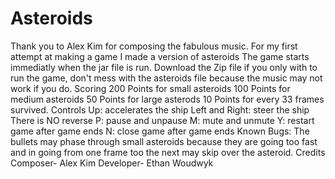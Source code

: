 # Asteroids
Thank you to Alex Kim for composing the fabulous music. 
For my first attempt at making a game I made a version of asteroids
The game starts immediatly when the jar file is run. 
Download the Zip file if you only with to run the game, don't mess with the asteroids file because the music may not work if you do.
Scoring
    200 Points for small asteroids
    100 Points for medium asteroids 
    50 Points for large asterods 
    10 Points for every 33 frames survived. 
Controls
    Up: accelerates the ship
    Left and Right: steer the ship 
    There is NO reverse
    P: pause and unpause
    M: mute and unmute
    Y: restart game after game ends
    N: close game after game ends
Known Bugs:
    The bullets may phase through small asteroids because they are going too fast and in going from one frame too the next may skip over the asteroid.
Credits
    Composer- Alex Kim
    Developer- Ethan Woudwyk
